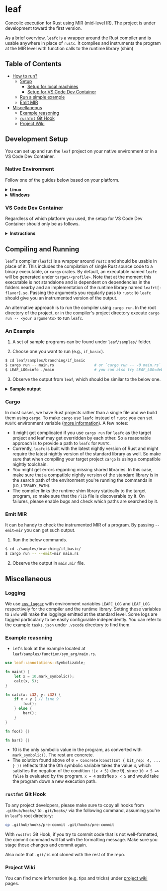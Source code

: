 # leaf

Concolic execution for Rust using MIR (mid-level IR). The project is under development toward the first version.

As a brief overview, `leafc` is a wrapper around the Rust compiler and is usable anywhere in place of `rustc`. It compiles and instruments the program at the MIR level with function calls to the runtime library (shim)

## Table of Contents
- [How to run?](#how-to-run)
  - [Setup](#setup)
    - [Setup for local machines](#setup-for-local-machines)
    - [Setup for VS Code Dev Container](#setup-for-vs-code-dev-container)
  - [Run a simple example](#run-a-simple-example)
  - [Emit MIR](#emit-mir)
- [Miscellaneous](#miscellaneous)
  - [Example reasoning](#example-reasoning)
  - [`rushfmt` Git Hook](#rushfmt-git-hook)
  - [Project Wiki](#project-wiki)

## Development Setup

You can set up and run the `leaf` project on your native environment or in a VS Code Dev Container.

### Native Environment

Follow one of the guides below based on your platform.

<details>
<summary><b>Linux</b></summary>

1. Install Rust.
```sh
$ curl --proto '=https' --tlsv1.2 -sSf https://sh.rustup.rs | sh
```

2. Install dependencies.
```sh
$ sudo apt install clang z3
```

3. Make sure the project can be built successfully.
```sh
$ cd leaf
$ cargo build
```
</details>

<details>
<summary><b>Windows</b></summary>

1. Follow the specific Rust [installation methods](https://www.rust-lang.org/tools/install) for Windows.

2. Install [cmake](https://cmake.org/download/) (download .msi installer).

3. Install `clang`:
  - **Method 1**: 
    - Install [Visual Studio Build Tools](https://visualstudio.microsoft.com/downloads/#build-tools-for-visual-studio-2022).
    - Open Visual Studio Installer.
    - Under Visual Studio Build Tools select modify.
    - Under workloads, and Desktop development with C++, select "C++ Clang tools for Windows", then install it.
  - **Method 2**: if Method 1 doesn't work, try installing llvm via [choco](https://community.chocolatey.org/packages/llvm) (make sure to `cargo clean` after switching installations).

4. Install `z3`:
  - Visit the Z3 GitHub repository's [releases page](https://github.com/Z3Prover/z3/releases).
  - Scroll down to the "Assets" section and find the latest release version. Look for the file with the extension `.zip` for the Windows platform.
  - Click on the `.zip` file to download it.
  - Extract the contents of the downloaded `.zip` file to a directory of your choice, such as `C:\z3`.
  - Add the Z3 directory to both the system AND the User's PATH environment variable by running a  command similar to the following: `setx PATH "%PATH%;C:\z3\bin` (you may need to change the address of the folder).
  - This will allow you to access the Z3 solver and its libraries from any command prompt window.
  - Verify the installation by running the following command: `z3 --version`.

5. Configure newer `z3-rust` bindings:
  - Set the `Z3_SYS_Z3_HEADER` environment variable to `<path-to-your-z3>\include\z3.h`.
  - For the time being, you must also replace `z3 = { version = "0.11.2" }` in `leaf\runtime\Cargo.toml` with `z3 = { git = "https://github.com/prove-rs/z3.rs.git" }` in order to use the newest version that supports the use of the `Z3_SYS_Z3_HEADER` environment variable.

6. Make sure the project can be built successfully.
```sh
$ cd leaf
$ cargo build
```

</details>

### VS Code Dev Container

Regardless of which platform you used, the setup for VS Code Dev Container should only be as follows.

<details>
<summary><b>Instructions</b></summary>

1. Install [VS Code](https://code.visualstudio.com/download) and [Dev Container](https://code.visualstudio.com/docs/devcontainers/containers) extension.

2. Duplicate `leaf/.vscode/devcontainer.json.example` to `leaf/.vscode/devcontainer.json` and properly set the path for `CMAKE_BIN_URL` as instructed (e.g. `https://github.com/Kitware/CMake/releases/download/v3.27.4/cmake-3.27.4-linux-x86_64.tar.gz`).

3. Reopen the workspace in Dev Container.

4. Some extensions in `leaf/.vscode/extensions.json` are required in Dev Container so it is recommended to install them all.

5. Open a terminal inside the container and make sure the project can be built successfully.
```sh
$ cd leaf
$ cargo build
```

</details>

## Compiling and Running
`leaf`'s compiler (`leafc`) is a wrapper around `rustc` and should be usable in place of it. This includes the compilation of single Rust source code to a binary executable, or `cargo` crates.
By default, an executable named `leafc` will be generated under `target/<profile>`. Note that at the moment this executable is not standalone and is dependent on dependencies in the folders nearby and an implementation of the runtime library named `leafrt[-flavor].so`. Passing the arguments you regularly pass to `rustc` to `leafc` should give you an instrumented version of the output.

An alternative approach is to run the compiler using `cargo run`. In the root directory of the project, or in the compiler's project directory execute `cargo run -- <your arguments>` to run `leafc`.

### An Example
1. A set of sample programs can be found under `leaf/samples/` folder.

2. Choose one you want to run (e.g., `if_basic`).
```sh
$ cd leaf/samples/branching/if_basic
$ cargo run -- main.rs                  # or `cargo run -- -O main.rs` to compile `main.rs` in release mode
$ LEAF_LOG=info ./main                  # you can also try LEAF_LOG=debug to see more output messages
```

3. Observe the output from `leaf`, which should be similar to the below one.

<details>
<summary><b>Sample output</b></summary>

```
[2023-09-04T23:30:13Z INFO  runtime::trace] Took step: 0 with constraints [(&(true, !=(<Var1: i32>, 5i32)))]
[2023-09-04T23:30:13Z INFO  runtime::outgen] Found a solution:
    {
        "1": 5i32,
    }
    
[2023-09-04T23:30:13Z INFO  runtime::trace] Took step: 0 with constraints [(!(==(<Var1: i32>, 5i32)))]
[2023-09-04T23:30:13Z INFO  runtime::trace] Unsatisfiable or unknown result.
[2023-09-04T23:30:13Z INFO  runtime::outgen] Found a solution:
    {
        "1": 5i32,
    }
    
[2023-09-04T23:30:13Z INFO  runtime::trace] Took step: 0 with constraints [(==(<Var1: i32>, 10i32))]
[2023-09-04T23:30:13Z INFO  runtime::outgen] Found a solution:
    {
        "1": 0i32,
    }
    
[2023-09-04T23:30:13Z INFO  runtime::trace] Took step: 0 with constraints [(&(true, !=(%(<Var1: i32>, 2i32), 1i32)))]
[2023-09-04T23:30:13Z INFO  runtime::trace] Unsatisfiable or unknown result.
[2023-09-04T23:30:13Z INFO  runtime::outgen] Found a solution:
    {
        "1": 1i32,
    }
``` 

</details>

### Cargo
In most cases, we have Rust projects rather than a single file and we build them using `cargo`. To make `cargo` use `leafc` instead of `rustc` you can set `RUSTC` environment variable ([more information]([url](https://doc.rust-lang.org/cargo/reference/environment-variables.html))). 
A few notes:
- It might get complicated if you use `cargo run` for `leafc` as the target project and leaf may get overridden by each other. So a reasonable approach is to provide a path to `leafc` for `RUSTC`.
- Currently, `leafc` is built with the latest nightly version of Rust and might require the latest nightly version of the standard library as well. So make sure that when compiling your target project `cargo` is using a compatible nightly toolchain.
- You might get errors regarding missing shared libraries. In this case, make sure that a compatible nightly version of the standard library is in the search path of the environment you're running the commands in (`LD_LIBRARY_PATH`).
- The compiler links the runtime shim library statically to the target program, so make sure that the `rlib` file is discoverable by it. On failures, please enable bugs and check which paths are searched by it.

### Emit MIR
It can be handy to check the instrumented MIR of a program. By passing `--emit=mir` you can get such output.

1. Run the below commands.
```sh
$ cd ./samples/branching/if_basic/
$ cargo run -- --emit=mir main.rs
```

2. Observe the output in `main.mir` file.

## Miscellaneous

### Logging
We use [`env_logger`](https://docs.rs/env_logger/latest/env_logger/) with environment variables `LEAFC_LOG` and `LEAF_LOG` respectively for the compiler and the runtime library. Setting these variables to `info` will make the loggings emitted at the standard level. Some logs are tagged particularly to be easily configurable independently. You can refer to the example `tasks.json` under `.vscode` directory to find them.

### Example reasoning
- Let's look at the example located at `leaf/samples/function/sym_arg/main.rs`.
```rust
use leaf::annotations::Symbolizable;

fn main() {
    let x = 10.mark_symbolic();
    calc(x, 5);
}

fn calc(x: i32, y: i32) {
    if x < y { // line 9
        foo();
    } else {
        bar();
    }
}

fn foo() {}

fn bar() {}
```
- 10 is the only symbolic value in the program, as converted with `mark_symbolic()`. The rest are concrete.
- The solution found above of `0 = Concrete(Const(Int { bit_rep: 4, ... } ))` reflects that the 0th symbolic variable takes the value `4`, which satisfies the negation of the condition `!(x < 5)` (line 9), since `10 < 5 => false` is evaluated by the program. `x = 4` satisfies `x < 5` and would take the program down a new execution path.

### `rustfmt` Git Hook

To any project developers, please make sure to copy all hooks from `.github/hooks/` to `.git/hooks/` via the following command, assuming you're in `leaf`'s root directory:

```sh
cp .github/hooks/pre-commit .git/hooks/pre-commit
```

With `rustfmt` Git Hook, if you try to commit code that is not well-formatted, the commit command will fail with the formatting message. Make sure you stage those changes and commit again.

Also note that `.git/` is not cloned with the rest of the repo.

### Project Wiki

You can find more information (e.g. tips and tricks) under [project wiki](https://github.com/sfu-rsl/leaf/wiki) pages.
